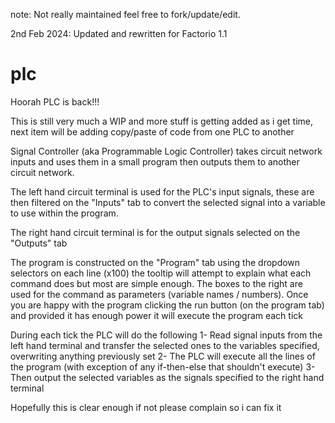 note: Not really maintained feel free to fork/update/edit.

2nd Feb 2024: Updated and rewritten for Factorio 1.1

# plc
Hoorah PLC is back!!!

This is still very much a WIP and more stuff is getting added as i get time, next item will be adding copy/paste of code from one PLC to another

Signal Controller (aka Programmable Logic Controller) takes circuit network inputs and uses them in a small program then outputs them to another circuit network.


The left hand circuit terminal is used for the PLC's input signals, these are then filtered on the "Inputs" tab to convert the selected signal into a variable to use within the program.

The right hand circuit terminal is for the output signals selected on the "Outputs" tab

The program is constructed on the "Program" tab using the dropdown selectors on each line (x100) the tooltip will attempt to explain what each command does but most are simple enough. The boxes to the right are used for the command as parameters (variable names / numbers). Once you are happy with the program clicking the run button (on the program tab) and provided it has enough power it will execute the program each tick

During each tick the PLC will do the following
1- Read signal inputs from the left hand terminal and transfer the selected ones to the variables specified, overwriting anything previously set
2- The PLC will execute all the lines of the program (with exception of any if-then-else that shouldn't execute)
3- Then output the selected variables as the signals specified to the right hand terminal

Hopefully this is clear enough if not please complain so i can fix it

